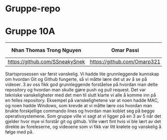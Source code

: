 # Gruppe-repo
<h1>Gruppe 10A</h1>


|Nhan Thomas Trong Nguyen| Omar Passi  | Samet Demirezen | Håkon Hervold | Anastasia Katanova | Sander Halvorsen | Kristin Svensson | Nora Lohne | Anastasia Katanova |
| ----------- | ------------- | ------------- | ----------------- | -----------------| -------------- | -------------- | ------------- | ----------------| 
| https://github.com/SSneakySnek | https://github.com/Omarp321 | https://github.com/sametdemirezen | https://github.com/hakonfly | https://github.com/Sanderhalvors1 | https://github.com/kristintintin | https://github.com/NoraGith | https://github.com/anastasiak111 |


Startsprosessen var først vanskelig. Vi hadde lite grunnleggende kunnskap om hvordan Git og Github fungerte, så vi måtte lære det ut av å se på videoer. 3 av oss fikk god grunnleggende forståelse på hvordan man delte repository og hvordan man skulle gjøre push og pull request. Det var tekniske vanskeligheter med det men til slutt klarte vi alle å komme inn på en felles repository. Eksempel på vanskelighetene var at noen hadde MAC, og noen hadde Windows, som krevde at vi måtte lære oss hvordan man brukte forskjellige commando lines og hvordan man koblet seg på begge operativsystemene. Som gruppe ville vi sagt at vi ligger på en 3 av 5 når det gjelder hvor mye vi forstår git og github. Ville vært fint hvis vi ble lært av det direkte av foreleserne, og videoene som vi fikk var litt krølete og vanskelig å følge med på. 
